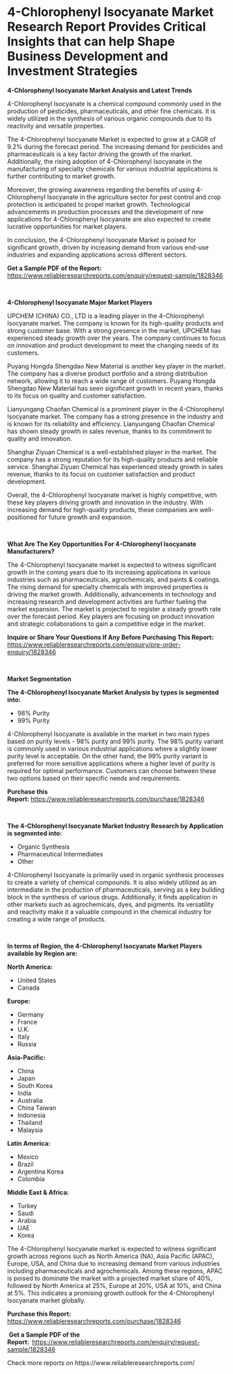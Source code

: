 <p><h1>4-Chlorophenyl Isocyanate Market Research Report Provides Critical Insights that can help Shape Business Development and Investment Strategies</h1></p><p><strong>4-Chlorophenyl Isocyanate Market Analysis and Latest Trends</strong></p>
<p><p>4-Chlorophenyl Isocyanate is a chemical compound commonly used in the production of pesticides, pharmaceuticals, and other fine chemicals. It is widely utilized in the synthesis of various organic compounds due to its reactivity and versatile properties.</p><p>The 4-Chlorophenyl Isocyanate Market is expected to grow at a CAGR of 9.2% during the forecast period. The increasing demand for pesticides and pharmaceuticals is a key factor driving the growth of the market. Additionally, the rising adoption of 4-Chlorophenyl Isocyanate in the manufacturing of specialty chemicals for various industrial applications is further contributing to market growth.</p><p>Moreover, the growing awareness regarding the benefits of using 4-Chlorophenyl Isocyanate in the agriculture sector for pest control and crop protection is anticipated to propel market growth. Technological advancements in production processes and the development of new applications for 4-Chlorophenyl Isocyanate are also expected to create lucrative opportunities for market players.</p><p>In conclusion, the 4-Chlorophenyl Isocyanate Market is poised for significant growth, driven by increasing demand from various end-use industries and expanding applications across different sectors.</p></p>
<p><strong>Get a Sample PDF of the Report:&nbsp;</strong> <a href="https://www.reliableresearchreports.com/enquiry/request-sample/1828346">https://www.reliableresearchreports.com/enquiry/request-sample/1828346</a></p>
<p>&nbsp;</p>
<p><strong>4-Chlorophenyl Isocyanate Major Market Players</strong></p>
<p><p>UPCHEM (CHINA) CO., LTD is a leading player in the 4-Chlorophenyl Isocyanate market. The company is known for its high-quality products and strong customer base. With a strong presence in the market, UPCHEM has experienced steady growth over the years. The company continues to focus on innovation and product development to meet the changing needs of its customers.</p><p>Puyang Hongda Shengdao New Material is another key player in the market. The company has a diverse product portfolio and a strong distribution network, allowing it to reach a wide range of customers. Puyang Hongda Shengdao New Material has seen significant growth in recent years, thanks to its focus on quality and customer satisfaction.</p><p>Lianyungang Chaofan Chemical is a prominent player in the 4-Chlorophenyl Isocyanate market. The company has a strong presence in the industry and is known for its reliability and efficiency. Lianyungang Chaofan Chemical has shown steady growth in sales revenue, thanks to its commitment to quality and innovation.</p><p>Shanghai Ziyuan Chemical is a well-established player in the market. The company has a strong reputation for its high-quality products and reliable service. Shanghai Ziyuan Chemical has experienced steady growth in sales revenue, thanks to its focus on customer satisfaction and product development.</p><p>Overall, the 4-Chlorophenyl Isocyanate market is highly competitive, with these key players driving growth and innovation in the industry. With increasing demand for high-quality products, these companies are well-positioned for future growth and expansion.</p></p>
<p>&nbsp;</p>
<p><strong>What Are The Key Opportunities For 4-Chlorophenyl Isocyanate Manufacturers?</strong></p>
<p><p>The 4-Chlorophenyl Isocyanate market is expected to witness significant growth in the coming years due to its increasing applications in various industries such as pharmaceuticals, agrochemicals, and paints & coatings. The rising demand for specialty chemicals with improved properties is driving the market growth. Additionally, advancements in technology and increasing research and development activities are further fueling the market expansion. The market is projected to register a steady growth rate over the forecast period. Key players are focusing on product innovation and strategic collaborations to gain a competitive edge in the market.</p></p>
<p><strong>Inquire or Share Your Questions If Any Before Purchasing This Report:</strong> <a href="https://www.reliableresearchreports.com/enquiry/pre-order-enquiry/1828346">https://www.reliableresearchreports.com/enquiry/pre-order-enquiry/1828346</a></p>
<p>&nbsp;</p>
<p><strong>Market Segmentation</strong></p>
<p><strong>The 4-Chlorophenyl Isocyanate Market Analysis by types is segmented into:</strong></p>
<p><ul><li>98% Purity</li><li>99% Purity</li></ul></p>
<p><p>4-Chlorophenyl Isocyanate is available in the market in two main types based on purity levels - 98% purity and 99% purity. The 98% purity variant is commonly used in various industrial applications where a slightly lower purity level is acceptable. On the other hand, the 99% purity variant is preferred for more sensitive applications where a higher level of purity is required for optimal performance. Customers can choose between these two options based on their specific needs and requirements.</p></p>
<p><strong>Purchase this Report:&nbsp;</strong><a href="https://www.reliableresearchreports.com/purchase/1828346">https://www.reliableresearchreports.com/purchase/1828346</a></p>
<p>&nbsp;</p>
<p><strong>The 4-Chlorophenyl Isocyanate Market Industry Research by Application is segmented into:</strong></p>
<p><ul><li>Organic Synthesis</li><li>Pharmaceutical Intermediates</li><li>Other</li></ul></p>
<p><p>4-Chlorophenyl Isocyanate is primarily used in organic synthesis processes to create a variety of chemical compounds. It is also widely utilized as an intermediate in the production of pharmaceuticals, serving as a key building block in the synthesis of various drugs. Additionally, it finds application in other markets such as agrochemicals, dyes, and pigments. Its versatility and reactivity make it a valuable compound in the chemical industry for creating a wide range of products.</p></p>
<p>&nbsp;</p>
<p><strong>In terms of Region, the 4-Chlorophenyl Isocyanate Market Players available by Region are:</strong></p>
<p>
    <p> <strong> North America: </strong>
        <ul>
            <li>United States</li>
            <li>Canada</li>
        </ul>
        </p> 
    <p> <strong> Europe: </strong>
        <ul>
            <li>Germany</li>
            <li>France</li>
            <li>U.K.</li>
            <li>Italy</li>
            <li>Russia</li>
        </ul>
        </p> 
    <p> <strong> Asia-Pacific: </strong>
        <ul>
            <li>China</li>
            <li>Japan</li>
            <li>South Korea</li>
            <li>India</li>
            <li>Australia</li>
            <li>China Taiwan</li>
            <li>Indonesia</li>
            <li>Thailand</li>
            <li>Malaysia</li>
        </ul>
        </p> 
    <p> <strong> Latin America: </strong>
        <ul>
            <li>Mexico</li>
            <li>Brazil</li>
            <li>Argentina Korea</li>
            <li>Colombia</li>
        </ul>
        </p> 
    <p> <strong> Middle East & Africa: </strong>
        <ul>
            <li>Turkey</li>
            <li>Saudi</li>
            <li>Arabia</li>
            <li>UAE</li>
            <li>Korea</li>
        </ul>
    </p>
    </p>
<p><p>The 4-Chlorophenyl Isocyanate market is expected to witness significant growth across regions such as North America (NA), Asia Pacific (APAC), Europe, USA, and China due to increasing demand from various industries including pharmaceuticals and agrochemicals. Among these regions, APAC is poised to dominate the market with a projected market share of 40%, followed by North America at 25%, Europe at 20%, USA at 10%, and China at 5%. This indicates a promising growth outlook for the 4-Chlorophenyl Isocyanate market globally.</p></p>
<p><strong>Purchase this Report: </strong><a href="https://www.reliableresearchreports.com/purchase/1828346">https://www.reliableresearchreports.com/purchase/1828346</a></p>
<p>&nbsp;<strong>Get a Sample PDF of the Report:&nbsp;&nbsp;</strong><a href="https://www.reliableresearchreports.com/enquiry/request-sample/1828346">https://www.reliableresearchreports.com/enquiry/request-sample/1828346</a></p>
<p><strong></strong></p>
<p>Check more reports on https://www.reliableresearchreports.com/</p>
